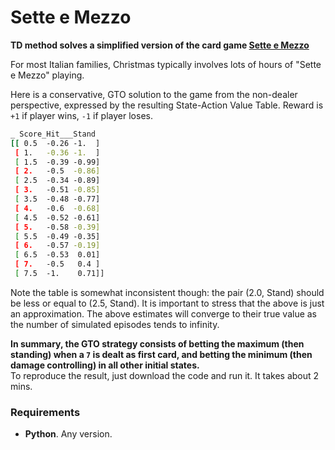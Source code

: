 # Sette e Mezzo
**TD method solves a simplified version of the card game [Sette e Mezzo][1]**  

For most Italian families, Christmas typically involves lots of hours of "Sette e Mezzo" playing.   

Here is a conservative, GTO solution to the game from the non-dealer perspective, expressed by the resulting State-Action Value Table. Reward is `+1` if player wins, `-1` if player loses.  

```sh
_ Score_Hit___Stand
[[ 0.5  -0.26 -1.  ]
 [ 1.   -0.36 -1.  ]
 [ 1.5  -0.39 -0.99]
 [ 2.   -0.5  -0.86]
 [ 2.5  -0.34 -0.89]
 [ 3.   -0.51 -0.85]
 [ 3.5  -0.48 -0.77]
 [ 4.   -0.6  -0.68]
 [ 4.5  -0.52 -0.61]
 [ 5.   -0.58 -0.39]
 [ 5.5  -0.49 -0.35]
 [ 6.   -0.57 -0.19]
 [ 6.5  -0.53  0.01]
 [ 7.   -0.5   0.4 ]
 [ 7.5  -1.    0.71]]
```
Note the table is somewhat inconsistent though: the pair (2.0, Stand) should be less or equal to (2.5, Stand). It is important to stress that the above is just an approximation. The above estimates will converge to their true value as the number of simulated episodes tends to infinity.  

**In summary, the GTO strategy consists of betting the maximum (then standing) when a `7` is dealt as first card, and betting the minimum (then damage controlling) in all other initial states.**   
To reproduce the result, just download the code and run it. It takes about 2 mins. 

### Requirements
* **Python**. Any version.

[1]: https://en.wikipedia.org/wiki/Sette_e_mezzo
